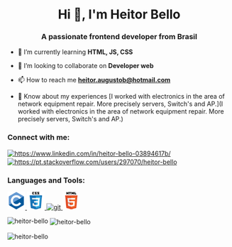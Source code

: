 <h1 align="center">Hi 👋, I'm Heitor Bello</h1>
<h3 align="center">A passionate frontend developer from Brasil</h3>

- 🌱 I’m currently learning **HTML, JS, CSS**

- 👯 I’m looking to collaborate on **Developer web**

- 📫 How to reach me **heitor.augustob@hotmail.com**

- 📄 Know about my experiences [I worked with electronics in the area of ​​network equipment repair. More precisely servers, Switch's and AP.](I worked with electronics in the area of ​​network equipment repair. More precisely servers, Switch's and AP.)

<h3 align="left">Connect with me:</h3>
<p align="left">
<a href="https://linkedin.com/in/https://www.linkedin.com/in/heitor-bello-03894617b/" target="blank"><img align="center" src="https://raw.githubusercontent.com/rahuldkjain/github-profile-readme-generator/master/src/images/icons/Social/linked-in-alt.svg" alt="https://www.linkedin.com/in/heitor-bello-03894617b/" height="30" width="40" /></a>
<a href="https://stackoverflow.com/users/https://pt.stackoverflow.com/users/297070/heitor-bello" target="blank"><img align="center" src="https://raw.githubusercontent.com/rahuldkjain/github-profile-readme-generator/master/src/images/icons/Social/stack-overflow.svg" alt="https://pt.stackoverflow.com/users/297070/heitor-bello" height="30" width="40" /></a>
</p>

<h3 align="left">Languages and Tools:</h3>
<p align="left"> <a href="https://www.cprogramming.com/" target="_blank" rel="noreferrer"> <img src="https://raw.githubusercontent.com/devicons/devicon/master/icons/c/c-original.svg" alt="c" width="40" height="40"/> </a> <a href="https://www.w3schools.com/css/" target="_blank" rel="noreferrer"> <img src="https://raw.githubusercontent.com/devicons/devicon/master/icons/css3/css3-original-wordmark.svg" alt="css3" width="40" height="40"/> </a> <a href="https://git-scm.com/" target="_blank" rel="noreferrer"> <img src="https://www.vectorlogo.zone/logos/git-scm/git-scm-icon.svg" alt="git" width="40" height="40"/> </a> <a href="https://www.w3.org/html/" target="_blank" rel="noreferrer"> <img src="https://raw.githubusercontent.com/devicons/devicon/master/icons/html5/html5-original-wordmark.svg" alt="html5" width="40" height="40"/> </a> </p>

<p><img align="left" src="https://github-readme-stats.vercel.app/api/top-langs?username=heitor-bello&show_icons=true&locale=en&layout=compact" alt="heitor-bello" /></p>

<p>&nbsp;<img align="center" src="https://github-readme-stats.vercel.app/api?username=heitor-bello&show_icons=true&locale=en" alt="heitor-bello" /></p>

<p><img align="center" src="https://github-readme-streak-stats.herokuapp.com/?user=heitor-bello&" alt="heitor-bello" /></p>
